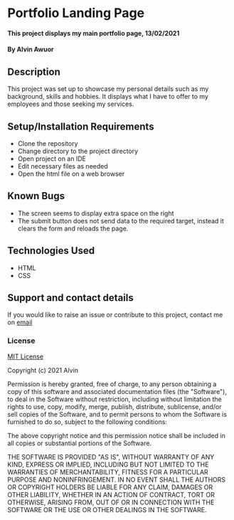 # Portfolio Landing Page

#### This project displays my main portfolio page, 13/02/2021

#### By Alvin Awuor

## Description

This project was set up to showcase my personal details such as my background, skills and hobbies. It displays what I have to offer to my employees and those seeking my services.

## Setup/Installation Requirements

* Clone the repository
* Change directory to the project directory
* Open project on an IDE
* Edit necessary files as needed
* Open the html file on a web browser

## Known Bugs

* The screen seems to display extra space on the right
* The submit button does not send data to the required target,  instead it clears the form and reloads the page.

## Technologies Used

* HTML
* CSS

## Support and contact details

If you would like to raise an issue or contribute to this project, contact me on [email](mailto:alvinawuor8@gmail.com)

### License

[MIT License](https://choosealicense.com/licenses/mit/)

Copyright (c) 2021 Alvin

Permission is hereby granted, free of charge, to any person obtaining a copy
of this software and associated documentation files (the "Software"), to deal
in the Software without restriction, including without limitation the rights
to use, copy, modify, merge, publish, distribute, sublicense, and/or sell
copies of the Software, and to permit persons to whom the Software is
furnished to do so, subject to the following conditions:

The above copyright notice and this permission notice shall be included in all
copies or substantial portions of the Software.

THE SOFTWARE IS PROVIDED "AS IS", WITHOUT WARRANTY OF ANY KIND, EXPRESS OR
IMPLIED, INCLUDING BUT NOT LIMITED TO THE WARRANTIES OF MERCHANTABILITY,
FITNESS FOR A PARTICULAR PURPOSE AND NONINFRINGEMENT. IN NO EVENT SHALL THE
AUTHORS OR COPYRIGHT HOLDERS BE LIABLE FOR ANY CLAIM, DAMAGES OR OTHER
LIABILITY, WHETHER IN AN ACTION OF CONTRACT, TORT OR OTHERWISE, ARISING FROM,
OUT OF OR IN CONNECTION WITH THE SOFTWARE OR THE USE OR OTHER DEALINGS IN THE
SOFTWARE.